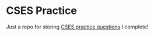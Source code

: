 # CSES Practice
Just a repo for storing [CSES practice questions](https://cses.fi/problemset/list/) I complete!
